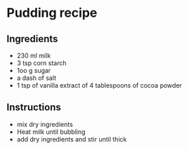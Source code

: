 # Pudding recipe


## Ingredients

- 230 ml milk
- 3 tsp corn starch
- 1oo g sugar
- a dash of salt
- 1 tsp of vanilla extract of 4 tablespoons of cocoa powder


## Instructions

- mix dry ingredients
- Heat milk until bubbling
- add dry ingredients and stir until thick
